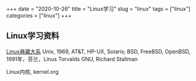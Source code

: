 +++ 
date = "2020-10-26"
title = "Linux学习"
slug = "linux" 
tags = ["linux"]
categories = ["linux"]
+++

## Linux学习资料
[Linux典藏大系](https://book.douban.com/series/3472)
Unix, 1969, AT&T, HP-UX, Solaris; BSD, FreeBSD, OpenBSD, 
1991年，芬兰，Linus Torvalds
GNU, Richard Stallman

Linux内核, kernel.org

